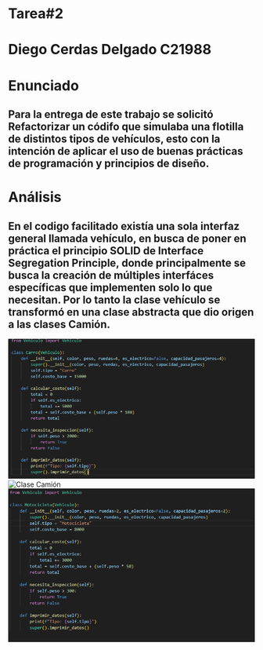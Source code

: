 # Tarea#2

# Diego Cerdas Delgado C21988

# Enunciado
## Para la entrega de este trabajo se solicitó Refactorizar un códifo que simulaba una flotilla de distintos tipos de vehículos, esto con la intención de aplicar el uso de buenas prácticas de programación y principios de diseño.

# Análisis

## En el codigo facilitado existía una sola interfaz general llamada vehículo, en busca de poner en práctica el principio SOLID de Interface Segregation Principle, donde principalmente se busca la creación de múltiples interfáces específicas que implementen solo lo que necesitan. Por lo tanto la clase vehículo se transformó en una clase abstracta que dio origen a las clases Camión. 

![Clase Carro](images/Carro.png)
![Clase Camión](images/Camión.png)
![Clase Motocicleta](images/Motocicleta.png)